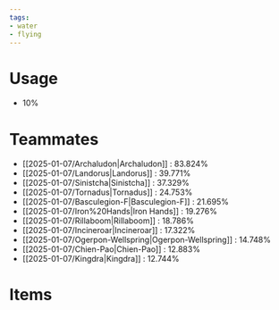 ```yaml
---
tags:
- water
- flying
---
```

# Usage
- 10%
# Teammates
- [[2025-01-07/Archaludon|Archaludon]] : 83.824%
- [[2025-01-07/Landorus|Landorus]] : 39.771%
- [[2025-01-07/Sinistcha|Sinistcha]] : 37.329%
- [[2025-01-07/Tornadus|Tornadus]] : 24.753%
- [[2025-01-07/Basculegion-F|Basculegion-F]] : 21.695%
- [[2025-01-07/Iron%20Hands|Iron Hands]] : 19.276%
- [[2025-01-07/Rillaboom|Rillaboom]] : 18.786%
- [[2025-01-07/Incineroar|Incineroar]] : 17.322%
- [[2025-01-07/Ogerpon-Wellspring|Ogerpon-Wellspring]] : 14.748%
- [[2025-01-07/Chien-Pao|Chien-Pao]] : 12.883%
- [[2025-01-07/Kingdra|Kingdra]] : 12.744%
# Items